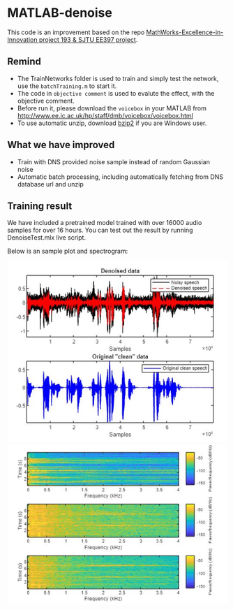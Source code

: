 # MATLAB-denoise
This code is an improvement based on the repo [MathWorks-Excellence-in-Innovation project 193 & SJTU EE397 project](https://github.com/BanmaS/MATLAB-denoise/tree/cd98bbfd014d84b742b596c2857edc16b789cf66).

## Remind
* The TrainNetworks folder is used to train and simply test the network, use the ```batchTraining.m``` to start it.
* The code in ```objective comment``` is used to evalute the effect, with the objective comment.
* Before run it, please download the ```voicebox``` in your MATLAB from http://www.ee.ic.ac.uk/hp/staff/dmb/voicebox/voicebox.html
* To use automatic unzip, download [bzip2](https://www.sourceware.org/bzip2/) if you are Windows user.
## What we have improved
* Train with DNS provided noise sample instead of random Gaussian noise
* Automatic batch processing, including automatically fetching from DNS database url and unzip
## Training result
We have included a pretrained model trained with over 16000 audio samples for over 16 hours. You can test out the result by running DenoiseTest.mlx live script.

Below is an sample plot and spectrogram:

![](https://github.com/YilikaLoufoua/noise-suppression/blob/main/MATLAB-denoise/result1.JPG?raw=true)
![](https://github.com/YilikaLoufoua/noise-suppression/blob/main/MATLAB-denoise/result2.JPG?raw=true)
